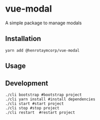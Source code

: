 # vue-modal
A simple package to manage modals

## Installation
```shell
yarn add @henrotaymcorp/vue-modal
```

## Usage
<!-- @TODO -->

## Development
```shell
./cli bootstrap #bootstrap project
./cli yarn install #install dependencies
./cli start #start project
./cli stop #stop project
./cli restart  #restart project
```